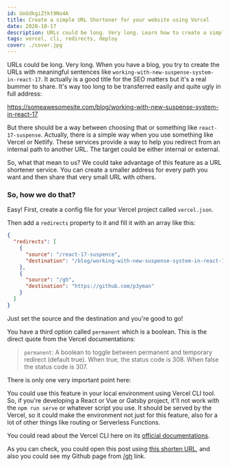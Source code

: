 ```yaml
---
id: UoGdkgiZtkt9No4A
title: Create a simple URL Shortener for your website using Vercel
date: 2020-10-17
description: URLs could be long. Very long. Learn how to create a simple URL Shortener for your website using Vercel redirects feature.
tags: vercel, cli, redirects, deploy
cover: ./cover.jpg
---
```


URLs could be long. Very long. When you have a blog, you try to create the URLs with meaningful sentences like `working-with-new-suspense-system-in-react-17`. It actually is a good title for the SEO matters but it's a real bummer to share. It's way too long to be transferred easily and quite ugly in full address:

https://someawesomesite.com/blog/working-with-new-suspense-system-in-react-17

But there should be a way between choosing that or something like `react-17-suspense`. Actually, there is a simple way when you use something like Vercel or Netlify. These services provide a way to help you redirect from an internal path to another URL. The target could be either internal or external.

So, what that mean to us? We could take advantage of this feature as a URL shortener service. You can create a smaller address for every path you want and then share that very small URL with others.

### So, how we do that?

Easy! First, create a config file for your Vercel project called `vercel.json`.

Then add a `redirects` property to it and fill it with an array like this:

```json
{
  "redirects": [
    {
      "source": "/react-17-suspence",
      "destination": "/blog/working-with-new-suspense-system-in-react-17"
    },
    {
      "source": "/gh",
      "destination": "https://github.com/p3yman"
    }
  ]
}
```

Just set the source and the destination and you're good to go!

You have a third option called `permanent` which is a boolean. This is the direct quote from the Vercel documentations:

> `permanent`: A boolean to toggle between permanent and temporary redirect (default true). When true, the status code is 308. When false the status code is 307.

There is only one very important point here:

You could use this feature in your local environment using Vercel CLI tool. So, if you're developing a React or Vue or Gatsby project, it'll not work with the `npm run serve` or whatever script you use. It should be served by the Vercel, so it could make the environment not just for this feature, also for a lot of other things like routing or Serverless Functions.

You could read about the Vercel CLI here on its [official documentations](https://vercel.com/docs/cli).

As you can check, you could open this post using [this shorten URL](/vercel-redirects), and also you could see my Github page from [/gh](/gh) link.
